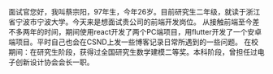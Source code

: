 面试官您好，我叫蔡宗阳，97年生，今年26岁。目前研究生二年级，就读于浙江省宁波市宁波大学。今天来是想面试贵公司的前端开发岗位。
从接触前端至今差不多两年的时间，期间使用react开发了两个PC端项目，用flutter开发了一个安卓端项目。平时自己也会在CSND上发一些博客记录日常所遇到的一些问题。
在校期间：在研究生阶段，获得过全国研究生数学建模二等奖。本科阶段，曾担任过电子创新设计协会会长一职。